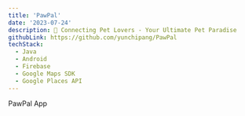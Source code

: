 ```yaml
---
title: 'PawPal'
date: '2023-07-24'
description: 🐾 Connecting Pet Lovers - Your Ultimate Pet Paradise
githubLink: https://github.com/yunchipang/PawPal
techStack:
  - Java
  - Android
  - Firebase
  - Google Maps SDK
  - Google Places API
---
```


PawPal App
